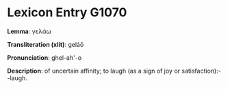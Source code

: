 # Lexicon Entry G1070

**Lemma**: γελάω

**Transliteration (xlit)**: geláō

**Pronunciation**: ghel-ah'-o

**Description**:
of uncertain affinity; to laugh (as a sign of joy or satisfaction):--laugh.
